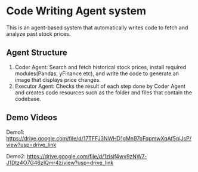 # Code Writing Agent system

This is an agent-based system that automatically writes code to fetch and analyze past stock prices.

## Agent Structure
1. Coder Agent: Search and fetch historical stock prices, install required modules(Pandas, yFinance etc), and write the code to generate an image that displays price changes.
2. Executor Agent: Checks the result of each step done by Coder Agent and creates code resources such as the folder and files that contain the codebase.

## Demo Videos
Demo1: https://drive.google.com/file/d/17TFFJ3NWHD1gMn97oFqpmwXqAf5qiJsP/view?usp=drive_link

Demo2: https://drive.google.com/file/d/1zisjf4wv9zNW7-J1Dtz4O7G46zIQmr4z/view?usp=drive_link
